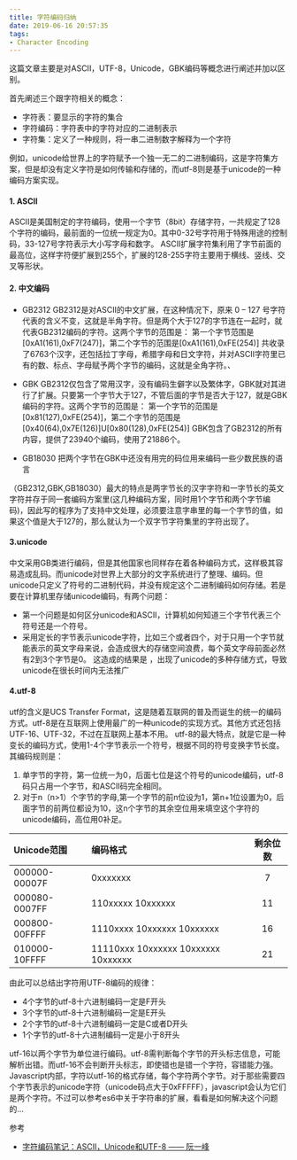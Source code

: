 ```yaml
---
title: 字符编码归纳
date: 2019-06-16 20:57:35
tags:
- Character Encoding
---
```

这篇文章主要是对ASCII，UTF-8，Unicode，GBK编码等概念进行阐述并加以区别。
<!-- more -->
首先阐述三个跟字符相关的概念：
* 字符表：要显示的字符的集合
* 字符编码：字符表中的字符对应的二进制表示
* 字符集：定义了一种规则，将一串二进制数字解释为一个字符

例如，unicode给世界上的字符赋予一个独一无二的二进制编码，这是字符集方案，但是却没有定义字符是如何传输和存储的，而utf-8则是基于unicode的一种编码方案实现。

#### 1. ASCII

ASCII是美国制定的字符编码，使用一个字节（8bit）存储字符，一共规定了128个字符的编码，最前面的一位统一规定为0。其中0-32号字符用于特殊用途的控制码，33-127号字符表示大小写字母和数字。
ASCII扩展字符集利用了字节前面的最高位，这样字符便扩展到255个，扩展的128-255字符主要用于横线、竖线、交叉等形状。

#### 2. 中文编码
* GB2312
GB2312是对ASCII的中文扩展，在这种情况下，原来 0 – 127 号字符代表的含义不变，这就是半角字符。但是两个大于127的字节连在一起时，就代表GB2312编码的字符。这两个字节的范围是：
第一个字节范围是[0xA1(161),0xF7(247)]，第二个字节的范围是[0xA1(161),0xFE(254)]
共收录了6763个汉字，还包括拉丁字母，希腊字母和日文字符，并对ASCII字符里已有的数、标点、字母赋予两个字节的编码，这就是全角字符。、

* GBK
GB2312仅包含了常用汉字，没有编码生僻字以及繁体字，GBK就对其进行了扩展。只要第一个字节大于127，不管后面的字节是否大于127，就是GBK编码的字符。这两个字节的范围是：
第一个字节的范围是[0x81(127),0xFE(254)]，第二个字节的范围是[0x40(64),0x7E(126)]U[0x80(128),0xFE(254)]
GBK包含了GB2312的所有内容，提供了23940个编码，使用了21886个。

*  GB18030
把两个字节在GBK中还没有用完的码位用来编码一些少数民族的语言

（GB2312,GBK,GB18030）最大的特点是两字节长的汉字字符和一字节长的英文字符并存于同一套编码方案里(这几种编码方案，同时用1个字节和两个字节编码)，因此写的程序为了支持中文处理，必须要注意字串里的每一个字节的值，如果这个值是大于127的，那么就认为一个双字节字符集里的字符出现了。

#### 3.unicode
中文采用GB类进行编码，但是其他国家也同样存在着各种编码方式，这样极其容易造成乱码。而unicode对世界上大部分的文字系统进行了整理、编码。但unicode只定义了符号的二进制代码，并没有规定这个二进制编码如何存储。若是要在计算机里存储unicode编码，有两个问题：
* 第一个问题是如何区分unicode和ASCII，计算机如何知道三个字节代表三个符号还是一个符号。
* 采用定长的字节表示unicode字符，比如三个或者四个，对于只用一个字节就能表示的英文字母来说，会造成很大的存储空间浪费，每个英文字母前面必然有2到3个字节是0。
这造成的结果是 ，出现了unicode的多种存储方式，导致unicode在很长时间内无法推广

#### 4.utf-8
utf的含义是UCS Transfer Format，这是随着互联网的普及而诞生的统一的编码方式。utf-8是在互联网上使用最广的一种unicode的实现方式。其他方式还包括UTF-16、UTF-32，不过在互联网上基本不用。
utf-8的最大特点，就是它是一种变长的编码方式，使用1-4个字节表示一个符号，根据不同的符号变换字节长度。
其编码规则是：
1. 单字节的字符，第一位统一为0，后面七位是这个符号的unicode编码，utf-8码只占用一个字节，和ASCII码完全相同。
2. 对于n（n>1）个字节的字母,第一个字节的前n位设为1，第n+1位设置为0，后面字节的前两位都设为10，这n个字节的其余空位用来填空这个字符的unicode编码，高位用0补足。

|Unicode范围  |编码格式 | 剩余位数  |
| :------|:------| :------: |
| 000000-00007F | 0xxxxxxx | 7 |
| 000080-0007FF | 110xxxxx 10xxxxxx | 11 |
| 000800-00FFFF | 1110xxxx 10xxxxxx 10xxxxxx | 16 |
| 010000-10FFFF | 11110xxx 10xxxxxx 10xxxxxx 10xxxxxx |21|

由此可以总结出字符用UTF-8编码的规律：
* 4个字节的utf-8十六进制编码一定是F开头
* 3个字节的utf-8十六进制编码一定是E开头
* 2个字节的utf-8十六进制编码一定是C或者D开头
* 1个字节的utf-8十六进制编码一定是小于8开头

utf-16以两个字节为单位进行编码。utf-8需判断每个字节的开头标志信息，可能解析出错。而utf-16不会判断开头标志，即使错也是错一个字符，容错能力强。
Javascript内部，字符以utf-16的格式存储，每个字符两个字节。对于那些需要四个字节表示的unicode字符（unicode码点大于0xFFFFF），javascript会认为它们是两个字符。不过可以参考es6中关于字符串的扩展，看看是如何解决这个问题的...

参考
* [字符编码笔记：ASCII，Unicode和UTF-8 —— 阮一峰](http://www.ruanyifeng.com/blog/2007/10/ascii_unicode_and_utf-8.html)